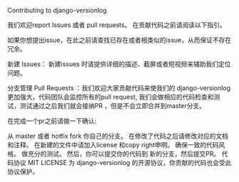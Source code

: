 Contributing to django-versionlog

我们欢迎report Issues 或者 pull requests。 在贡献代码之前请阅读以下指引。

如果你想提出issue，在此之前请查找已存在或者相类似的issue，从而保证不存在冗余。

新建 Issues： 新建issues 时请提供详细的描述、截屏或者短视频来辅助我们定位问题。

分支管理 Pull Requests ：我们欢迎大家贡献代码来使我们的 django-versionlog 更加强大，代码团队会监控所有的pull request, 我们会做相应的代码检查和测试，测试通过之后我们就会接纳PR ，但是不会立即合并到master分支。

在完成一个pr之前请做一下确认:

从 master 或者 hotfix fork 你自己的分支。 在修改了代码之后请修改对应的文档和注释。 在新建的文件中请加入license 和copy right申明。 确保一致的代码风格。 做充分的测试。 然后，你可以提交你的代码到 新的分支，然后提交PR。 代码协议 MIT LICENSE 为 django-versionlog 的开源协议，你贡献的代码也会受此协议保护。